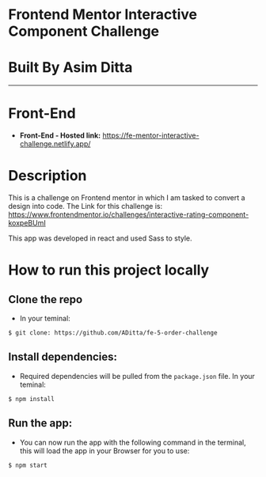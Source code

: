 # **Frontend Mentor Interactive Component Challenge**

# **Built By Asim Ditta**

---

# Front-End

- **Front-End - Hosted link:** https://fe-mentor-interactive-challenge.netlify.app/

# Description

This is a challenge on Frontend mentor in which I am tasked to convert a design into code. The Link for this challenge is:
https://www.frontendmentor.io/challenges/interactive-rating-component-koxpeBUmI

This app was developed in react and used Sass to style.

# How to run this project locally

## Clone the repo

- In your teminal:

```
$ git clone: https://github.com/ADitta/fe-5-order-challenge
```

## Install dependencies:

- Required dependencies will be pulled from the `package.json` file. In your teminal:

```
$ npm install
```

## Run the app:

- You can now run the app with the following command in the terminal, this will load the app in your Browser for you to use:

```
$ npm start
```
